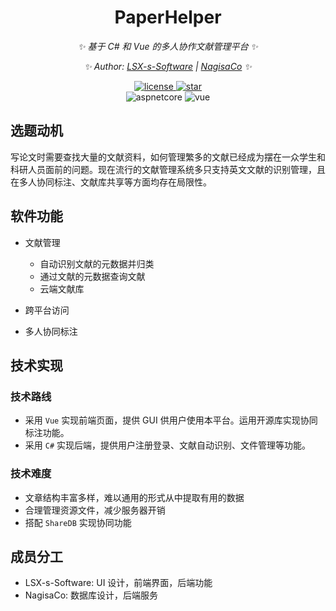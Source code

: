 <div align="center">

# PaperHelper

<!-- markdownlint-disable-next-line MD036 -->
_✨ 基于 C# 和 Vue 的多人协作文献管理平台 ✨_

_✨ Author: [LSX-s-Software](https://github.com/LSX-s-Software) | [NagisaCo](https://github.com/NagisaCo/) ✨_
</div>

<p align="center">
  <a href="license">
    <img src="https://img.shields.io/badge/LICENSE-GPLv3-red" alt="license">
  </a>
  <a href="stargazers">
    <img src="https://img.shields.io/github/stars/LSX-s-Software/PaperHelper?color=yellow&label=Github%20Stars" alt="star">
  </a>
  <br/>
  <img src="https://img.shields.io/badge/ASP.Net%20Core-6.0-512BD4" alt="aspnetcore">
  <img src="https://img.shields.io/badge/Vue-3.0-41B784" alt="vue">
</p>
<!-- markdownlint-enable MD033 -->

## 选题动机

写论文时需要查找大量的文献资料，如何管理繁多的文献已经成为摆在一众学生和科研人员面前的问题。现在流行的文献管理系统多只支持英文文献的识别管理，且在多人协同标注、文献库共享等方面均存在局限性。

## 软件功能

- 文献管理
  - 自动识别文献的元数据并归类
  - 通过文献的元数据查询文献
  - 云端文献库

- 跨平台访问

- 多人协同标注

## 技术实现

### 技术路线

- 采用 `Vue` 实现前端页面，提供 GUI 供用户使用本平台。运用开源库实现协同标注功能。
- 采用 `C#` 实现后端，提供用户注册登录、文献自动识别、文件管理等功能。

### 技术难度

- 文章结构丰富多样，难以通用的形式从中提取有用的数据
- 合理管理资源文件，减少服务器开销
- 搭配 `ShareDB` 实现协同功能

## 成员分工
- LSX-s-Software: UI 设计，前端界面，后端功能
- NagisaCo: 数据库设计，后端服务